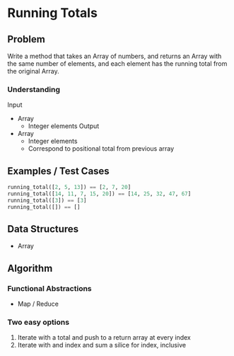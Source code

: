 # Running Totals

## Problem

Write a method that takes an Array of numbers, and returns an Array with the same number of elements, and each element has the running total from the original Array.

### Understanding

Input
- Array
  - Integer elements
Output
- Array
  - Integer elements
  - Correspond to positional total from previous array

## Examples / Test Cases

```python
running_total([2, 5, 13]) == [2, 7, 20]
running_total([14, 11, 7, 15, 20]) == [14, 25, 32, 47, 67]
running_total([3]) == [3]
running_total([]) == []
```

## Data Structures

- Array

## Algorithm
### Functional Abstractions
- Map / Reduce

### Two easy options
1. Iterate with a total and push to a return array at every index
2. Iterate with and index and sum a silice for index, inclusive

